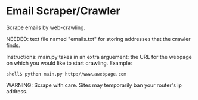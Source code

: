 # Email Scraper/Crawler
Scrape emails by web-crawling.

NEEDED: text file named "emails.txt" for storing addresses that the crawler finds. 

Instructions:
main.py takes in an extra arguement: the URL for the webpage on which you would like to start crawling.
Example:
```command line
shell$ python main.py http://www.awebpage.com
```

WARNING:
Scrape with care. Sites may temporarily ban your router's ip address. 
